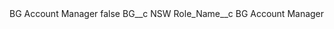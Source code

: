 <?xml version="1.0" encoding="UTF-8"?>
<CustomMetadata xmlns="http://soap.sforce.com/2006/04/metadata" xmlns:xsi="http://www.w3.org/2001/XMLSchema-instance" xmlns:xsd="http://www.w3.org/2001/XMLSchema">
    <label>BG Account Manager</label>
    <protected>false</protected>
    <values>
        <field>BG__c</field>
        <value xsi:type="xsd:string">NSW</value>
    </values>
    <values>
        <field>Role_Name__c</field>
        <value xsi:type="xsd:string">BG Account Manager</value>
    </values>
</CustomMetadata>
